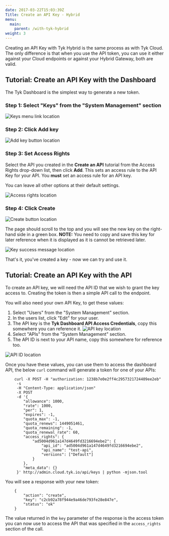 ```yaml
---
date: 2017-03-22T15:03:39Z
Title: Create an API Key - Hybrid
menu:
  main:
    parent: /with-tyk-hybrid
weight: 3
---
```


Creating an API Key with Tyk Hybrid is the same process as with Tyk Cloud. The only difference is that when you use the API token, you can use it either against your Cloud endpoints or against your Hybrid Gateway, both are valid.

## <a name="with-dashboard"></a>Tutorial: Create an API Key with the Dashboard

The Tyk Dashboard is the simplest way to generate a new token.

### Step 1: Select "Keys" from the "System Management" section

![Keys menu link location][1]

### Step 2: Click Add key

![Add key button location][2]

### Step 3: Set Access Rights

Select the API you created in the **Create an API** tutorial from the Access Rights drop-down list, then click **Add**. This sets an access rule to the API Key for your API. You **must** set an access rule for an API key.

You can leave all other options at their default settings.

![Access rights location][3]

### Step 4: Click Create

![Create button location][4]

The page should scroll to the top and you will see the new key on the right-hand side in a green box.
**NOTE:** You need to copy and save this key for later reference when it is displayed as it is cannot be retrieved later.

![Key success message location][5]

That's it, you've created a key - now we can try and use it.

##  <a name="with-api"></a>Tutorial: Create an API Key with the API

 To create an API key, we will need the API ID that we wish to grant the key access to. Creating the token is then a simple API call to the endpoint.

You will also need your own API Key, to get these values:

1.  Select "Users" from the "System Management" section.
2.  In the users list, click "Edit" for your user.
3.  The API key is the **Tyk Dashboard API Access Credentials**, copy this somewhere you can reference it. ![API key location][6]
4.  Select "APIs" from the "System Management" section.
5.  The API ID is next to your API name, copy this somewhere for reference too. 

![API ID location][7]

Once you have these values, you can use them to access the dashboard API, the below `curl` command will generate a token for one of your APIs:
```
    curl -X POST -H "authorization: 1238b7e0e2ff4c2957321724409ee2eb" 
     -s 
     -H "Content-Type: application/json" 
     -X POST 
     -d '{
        "allowance": 1000,
        "rate": 1000,
        "per": 1,
        "expires": -1,
        "quota_max": -1,
        "quota_renews": 1449051461,
        "quota_remaining": -1,
        "quota_renewal_rate": 60,
        "access_rights": {
            "ad5004d961a147d4649fd3216694ebe2": {
                "api_id": "ad5004d961a147d4649fd3216694ebe2",
                "api_name": "test-api",
                "versions": ["Default"]
            }
        },
        "meta_data": {}
     }' http://admin.cloud.tyk.io/api/keys | python -mjson.tool
```

You will see a response with your new token:
```
    {
        "action": "create",
        "key": "c2cb92a78f944e9a46de793fe28e847e",
        "status": "ok"
    }
```

The value returned in the `key` parameter of the response is the access token you can now use to access the API that was specified in the `access_rights` section of the call.

[1]: /docs/img/dashboard/system-management/NavKeys.png
[2]: /docs/img/dashboard/system-management/addKeyButton.png
[3]: /docs/img/dashboard/system-management/accessRights.png
[4]: /docs/img/dashboard/system-management/createKeyButton.png
[5]: /docs/img/dashboard/system-management/keyAdded.png
[6]: /docs/img/dashboard/system-management/APIKey.png
[7]: /docs/img/dashboard/system-management/APIId.png
